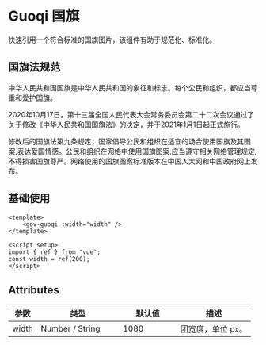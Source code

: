 <script setup>
import guoqiBase from "./guoqi-base.vue"
</script>

# Guoqi 国旗

快速引用一个符合标准的国旗图片，该组件有助于规范化、标准化。


## 国旗法规范

中华人民共和国国旗是中华人民共和国的象征和标志。每个公民和组织，都应当尊重和爱护国旗。

2020年10月17日，第十三届全国人民代表大会常务委员会第二十二次会议通过了关于修改《中华人民共和国国旗法》的决定，并于2021年1月1日起正式施行。

修改后的国旗法第九条规定，国家倡导公民和组织在适宜的场合使用国旗及其图案,表达爱国情感。公民和组织在网络中使用国旗图案,应当遵守相关网络管理规定,不得损害国旗尊严。网络使用的国旗图案标准版本在中国人大网和中国政府网上发布。


## 基础使用

<guoqiBase />

```vue
<template>
	<gov-guoqi :width="width" />
</template>

<script setup>
import { ref } from "vue";
const width = ref(200);
</script>
```



## Attributes

<table>
  <thead>
    <tr>
      <th>参数</th>
      <th width="150">类型</th>
      <th width="100">默认值</th>
      <th>描述</th>
    </tr>
  </thead>
  <tbody>
    <tr>
      <td>width</td>
      <td>Number / String</td>
      <td>1080</td>
      <td>团宽度，单位 px。</td>
    </tr>
  </tbody>
</table>
